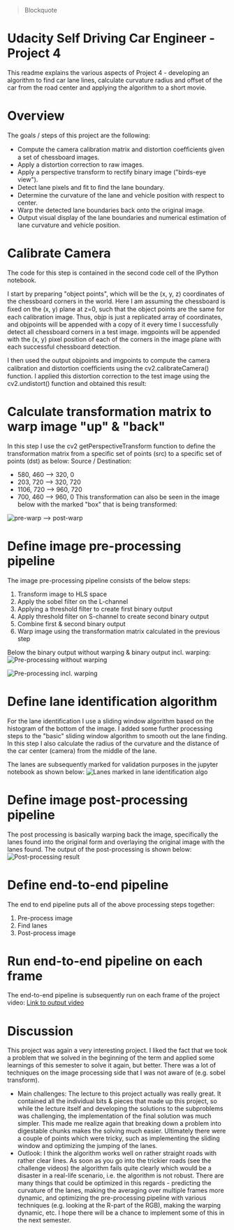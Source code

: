 > Blockquote

# Udacity Self Driving Car Engineer - Project 4

This readme explains the various aspects of Project 4 - developing an algorithm to find car lane lines, calculate curvature radius and offset of the car from the road center and applying the algorithm to a short movie.

# Overview
The goals / steps of this project are the following: 
- Compute the camera calibration matrix and distortion coefﬁcients given a set of chessboard images. 
- Apply a distortion correction to raw images. 
- Apply a perspective transform to rectify binary image ("birds-eye view"). 
- Detect lane pixels and ﬁt to ﬁnd the lane boundary. 
- Determine the curvature of the lane and vehicle position with respect to center. 
- Warp the detected lane boundaries back onto the original image. 
- Output visual display of the lane boundaries and numerical estimation of lane curvature and vehicle position.

# Calibrate Camera
The code for this step is contained in the second code cell of the IPython notebook. 

I start by preparing "object points", which will be the (x, y, z) coordinates of the chessboard corners in the world. Here I am assuming the chessboard is ﬁxed on the (x, y) plane at z=0, such that the object points are the same for each calibration image. Thus, objp is just a replicated array of coordinates, and objpoints will be appended with a copy of it every time I successfully detect all chessboard corners in a test image. imgpoints will be appended with the (x, y) pixel position of each of the corners in the image plane with each successful chessboard detection.

I then used the output objpoints and imgpoints to compute the camera calibration and distortion coefﬁcients using the cv2.calibrateCamera() function. I applied this distortion correction to the test image using the cv2.undistort() function and obtained this result:

# Calculate transformation matrix to warp image "up" & "back"
In this step I use the cv2 getPerspectiveTransform function to define the transformation matrix from a specific set of points (src) to a specific set of points (dst) as below:
Source / Destination:
- 580, 460  --> 320, 0
- 203, 720 --> 320, 720
- 1106, 720 --> 960, 720
- 700, 460 --> 960, 0
This transformation can also be seen in the image below with the marked "box" that is being transformed:

![pre-warp --> post-warp](https://github.com/adirery/CarND---Project-4/blob/master/output_images/lane_marking.png)


# Define image pre-processing pipeline
The image pre-processing pipeline consists of the below steps:
1. Transform image to HLS space
2. Apply the sobel filter on the L-channel
3. Applying a threshold filter to create first binary output
4. Apply threshold filter on S-channel to create second binary output
5. Combine first & second binary output
6. Warp image using the transformation matrix calculated in the previous step 

Below the binary output without warping & binary output incl. warping:
![Pre-processing without warping](https://github.com/adirery/CarND---Project-4/blob/master/output_images/pipeline_nowarp.png)

![Pre-processing incl. warping](https://github.com/adirery/CarND---Project-4/blob/master/output_images/pipeline_warp.png)


# Define lane identification algorithm
For the lane identification I use a sliding window algorithm based on the histogram of the bottom of the image. I added some further processing steps to the "basic" sliding window algorithm to smooth out the lane finding. In this step I also calculate the radius of the curvature and the distance of the car center (camera) from the middle of the lane. 

The lanes are subsequently marked for validation purposes in the jupyter notebook as shown below:
![Lanes marked in lane identification algo](https://github.com/adirery/CarND---Project-4/blob/master/output_images/lane_algorithm.png)

# Define image post-processing pipeline
The post processing is basically warping back the image, specifically the lanes found into the original form and overlaying the original image with the lanes found.
The output of the post-processing is shown below:
![Post-processing result](https://github.com/adirery/CarND---Project-4/blob/master/output_images/post_processing.png)

# Define end-to-end pipeline
The end to end pipeline puts all of the above processing steps together:
1. Pre-process image
2. Find lanes
3. Post-process image

# Run end-to-end pipeline on each frame

The end-to-end pipeline is subsequently run on each frame of the project video:
[Link to output video](https://github.com/adirery/CarND---Project-4/blob/master/project_output.mp4)


# Discussion
This project was again a very interesting project. I liked the fact that we took a problem that we solved in the beginning of the term and applied some learnings of this semester to solve it again, but better. There was a lot of techniques on the image processing side that I was not aware of (e.g. sobel transform).

- Main challenges: The lecture to this project actually was really great. It contained all the individual bits & pieces that made up this project, so while the lecture itself and developing the solutions to the subproblems was challenging, the implementation of the final solution was much simpler. This made me realize again that breaking down a problem into digestable chunks makes the solving much easier. Ultimately there were a couple of points which were tricky, such as implementing the sliding window and optimizing the jumping of the lanes.
- Outlook: I think the algorithm works well on rather straight roads with rather clear lines. As soon as you go into the trickier roads (see the challenge videos) the algorithm fails quite clearly which would be a disaster in a real-life scenario, i.e. the algorithm is not robust. There are many things that could be optimized in this regards - predicting the curvature of the lanes, making the averaging over multiple frames more dynamic, and optimizing the pre-processing pipeline with various techniques (e.g. looking at the R-part of the RGB), making the warping dynamic, etc. I hope there will be a chance to implement some of this in the next semester.